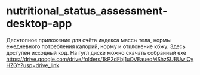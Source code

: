 # nutritional_status_assessment-desktop-app
Десктопное приложение для счёта индекса массы тела, нормы ежедневного потребления калорий, норму  и отклонение кбжу. Здесь доступен исходный код. На гугл  диске можно скачать собранный exe https://drive.google.com/drive/folders/1kP2dFbj1uOVEaueoMShzSUBUwICyHZGY?usp=drive_link
